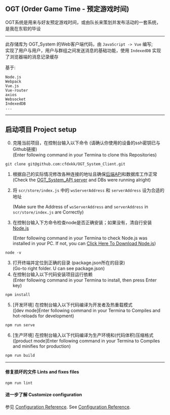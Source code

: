 ## OGT (Order Game Time - 预定游戏时间)
OGT系统是用来与好友预定游戏时间，或由队长来策划并发布活动的一套系统，是我在东软的毕设
***
此存储库为 OGT_System 的Web客户端代码，由 `JavaScript -> Vue` 编写;</br>
实现了用户与用户，用户与群组之间发送消息的基础功能，使用 `IndexedDB` 实现了浏览器端的消息记录缓存

基于:
```
Node.js
Webpack
Vue.js
Vue-router
axios
Websocket
IndexedDB
...
```
***
## 启动项目 Project setup
0. 克隆当前项目，在控制台输入以下命令 (请确认你使用的设备的ssh密钥已与Github链接)</br>
   (Enter following command in your Termina to clone this Repositories)
```
git clone git@github.com:cfdxkk/OGT_System_Client.git
```
1. 根据自己的实际情况修改各种连接的地址且确保[后端API](https://github.com/cfdxkk/OGT_System_API "OGT_System_API")和数据库工作正常</br>
   (Check the [OGT_System_API server](https://github.com/cfdxkk/OGT_System_API "OGT_System_API") and DBs were running alright)
2. 将 `scr/store/index.js` 中的 `wsServerAddress` 和 `serverAddress` 设为合适的地址

   (Make sure the Address of `wsServerAddress` and `serverAddress` in `scr/store/index.js` are Correctly)
3. 在控制台输入下方命令检查node是否正确安装；如果没有，清自行安装 [Node.js](https://nodejs.org/en/)

   (Enter following command in your Termina to check Node.js was installed in your PC. If not, you can [Click Here To Download Node.js](https://nodejs.org/en/))
```
node -v
```
3. 打开终端并定位到正确的目录 (package.json所在的目录)</br>
   (Go-to right folder. U can see package.json)
4. 在控制台输入以下代码安装项目运行依赖</br>
   (Enter following command in your Termina to install, then press Enter key)
```
npm install
```
5. [开发环境] 在控制台输入以下代码编译为开发者及热重载模式</br>
   ([dev mode]Enter following command in your Termina to Compiles and hot-reloads for development)
```
npm run serve
```
6. [生产环境] 在控制台输入以下代码编译为生产环境和(代码体积)压缩格式</br>
   ([product mode]Enter following command in your Termina to Compiles and minifies for production)
```
npm run build
```
***
#### 修复损坏的文件 Lints and fixes files
```
npm run lint
```

#### 进一步了解 Customize configuration
参见 [Configuration Reference](https://cli.vuejs.org/config/).
See [Configuration Reference](https://cli.vuejs.org/config/).
